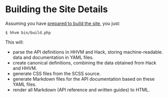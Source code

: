 # Building the Site Details

Assuming you have [prepared to build the site](README.md#build-the-site-locally), you just:

```
$ hhvm bin/build.php
```

This will:

 - parse the API definitions in HHVM and Hack, storing machine-readable.
   data and documentation in YAML files.
 - create canonical definitions, combining the data obtained from Hack and HHVM.
 - generate CSS files from the SCSS source.
 - generate Markdown files for the API documentation based on these YAML files.
 - render all Markdown (API reference and written guides) to HTML.
